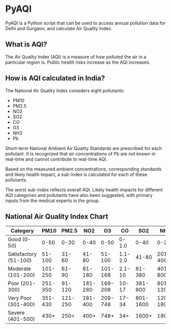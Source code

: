 # PyAQI
PyAQI is a Python script that can be used to access annual pollution data for Delhi and Gurgaon, and calculate Air Quality Index.

## What is AQI?
The Air Quality Index (AQI) is a measure of how polluted the air in a particular region is. Public health risks increase as the AQI increases.

## How is AQI calculated in India?
The National Air Quality Index considers eight pollutants:
- PM10
- PM2.5
- NO2
- SO2
- CO
- O3
- NH3
- Pb

Short-term National Ambient Air Quality Standards are prescribed for each pollutant. It is recognized that air concentrations of Pb are not known in real-time and cannot contribute to real-time AQI.

Based on the measured ambient concentrations, corresponding standards and likely health impact, a sub-index is calculated for each of these pollutants.

The worst sub-index reflects overall AQI. Likely health impacts for different AQI categories and pollutants have also been suggested, with primary inputs from the medical experts in the group.

## National Air Quality Index Chart
| Category                     | PM10    | PM2.5   | NO2     | O3      | CO      | SO2      | NH3      |
|------------------------------|---------|---------|---------|---------|---------|----------|----------|
| Good (0-50)                  | 0-50    | 0-30    | 0-40    | 0-50    | 0-1.0   | 0-40     | 0-200    |
| Satisfactory (51-100)        | 51-100  | 31-60   | 41-80   | 51-100  | 1.1-2.0 | 41-80    | 201-400  |
| Moderate (101-200)           | 101-250 | 61-90   | 81-180  | 101-168 | 2.1-10  | 81-380   | 401-800  | 
| Poor (201-300)               | 251-350 | 91-120  | 181-280 | 169-208 | 10-17   | 381-800  | 801-1200 |
| Very Poor (301-400)          | 351-430 | 121-250 | 281-400 | 209-748 | 17-34   | 801-1600 | 1200-1800|
| Severe (401-500)             | 430+    | 250+    | 400+    | 748+    | 34+     | 1600+    | 1800+    |
